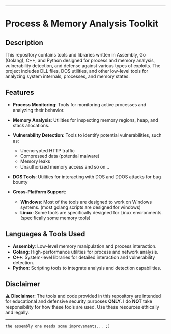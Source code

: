
---

# Process & Memory Analysis Toolkit

## Description

This repository contains tools and libraries written in Assembly, Go (Golang), C++, and Python designed for process and memory analysis, vulnerability detection, and defense against various types of exploits. The project includes DLL files, DOS utilities, and other low-level tools for analyzing system internals, processes, and memory states.

## Features

- **Process Monitoring**: Tools for monitoring active processes and analyzing their behavior.
- **Memory Analysis**: Utilities for inspecting memory regions, heap, and stack allocations.
- **Vulnerability Detection**: Tools to identify potential vulnerabilities, such as:
  - Unencrypted HTTP traffic
  - Compressed data (potential malware)
  - Memory leaks
  - Unauthorized memory access
    and so on...
    
- **DOS Tools**: Utilities for interacting with DOS and DDOS attacks for bug bounty 
- **Cross-Platform Support**:
  - **Windows**: Most of the tools are designed to work on Windows systems. (most golang scripts are designed for windows)
  - **Linux**: Some tools are specifically designed for Linux environments.(specifically some memory tools)

## Languages & Tools Used

- **Assembly**: Low-level memory manipulation and process interaction.
- **Golang**: High-performance utilities for process and network analysis.
- **C++**: System-level libraries for detailed interaction and vulnerability detection.
- **Python**: Scripting tools to integrate analysis and detection capabilities.

## Disclaimer

⚠️ **Disclaimer**: The tools and code provided in this repository are intended for educational and defensive security purposes **ONLY**. I do **NOT** take responsibility for how these tools are used. Use these resources ethically and legally.

---

```text
the assembly one needs some improvements... ;)
```
